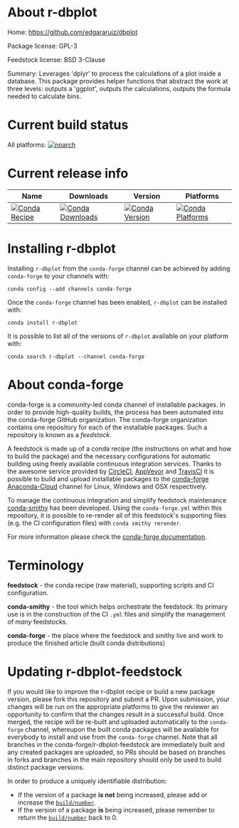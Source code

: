 About r-dbplot
==============

Home: https://github.com/edgararuiz/dbplot

Package license: GPL-3

Feedstock license: BSD 3-Clause

Summary: Leverages 'dplyr' to process the calculations of a plot inside a database. This
package provides helper functions that abstract the work at three levels: outputs
a 'ggplot', outputs the calculations, outputs the formula needed to calculate
bins.




Current build status
====================

All platforms:
[![noarch](https://img.shields.io/circleci/project/github/conda-forge/r-dbplot-feedstock/master.svg?label=noarch)](https://circleci.com/gh/conda-forge/r-dbplot-feedstock)

Current release info
====================

| Name | Downloads | Version | Platforms |
| --- | --- | --- | --- |
| [![Conda Recipe](https://img.shields.io/badge/recipe-r--dbplot-green.svg)](https://anaconda.org/conda-forge/r-dbplot) | [![Conda Downloads](https://img.shields.io/conda/dn/conda-forge/r-dbplot.svg)](https://anaconda.org/conda-forge/r-dbplot) | [![Conda Version](https://img.shields.io/conda/vn/conda-forge/r-dbplot.svg)](https://anaconda.org/conda-forge/r-dbplot) | [![Conda Platforms](https://img.shields.io/conda/pn/conda-forge/r-dbplot.svg)](https://anaconda.org/conda-forge/r-dbplot) |

Installing r-dbplot
===================

Installing `r-dbplot` from the `conda-forge` channel can be achieved by adding `conda-forge` to your channels with:

```
conda config --add channels conda-forge
```

Once the `conda-forge` channel has been enabled, `r-dbplot` can be installed with:

```
conda install r-dbplot
```

It is possible to list all of the versions of `r-dbplot` available on your platform with:

```
conda search r-dbplot --channel conda-forge
```


About conda-forge
=================

conda-forge is a community-led conda channel of installable packages.
In order to provide high-quality builds, the process has been automated into the
conda-forge GitHub organization. The conda-forge organization contains one repository
for each of the installable packages. Such a repository is known as a *feedstock*.

A feedstock is made up of a conda recipe (the instructions on what and how to build
the package) and the necessary configurations for automatic building using freely
available continuous integration services. Thanks to the awesome service provided by
[CircleCI](https://circleci.com/), [AppVeyor](https://www.appveyor.com/)
and [TravisCI](https://travis-ci.org/) it is possible to build and upload installable
packages to the [conda-forge](https://anaconda.org/conda-forge)
[Anaconda-Cloud](https://anaconda.org/) channel for Linux, Windows and OSX respectively.

To manage the continuous integration and simplify feedstock maintenance
[conda-smithy](https://github.com/conda-forge/conda-smithy) has been developed.
Using the ``conda-forge.yml`` within this repository, it is possible to re-render all of
this feedstock's supporting files (e.g. the CI configuration files) with ``conda smithy rerender``.

For more information please check the [conda-forge documentation](https://conda-forge.org/docs/).

Terminology
===========

**feedstock** - the conda recipe (raw material), supporting scripts and CI configuration.

**conda-smithy** - the tool which helps orchestrate the feedstock.
                   Its primary use is in the construction of the CI ``.yml`` files
                   and simplify the management of *many* feedstocks.

**conda-forge** - the place where the feedstock and smithy live and work to
                  produce the finished article (built conda distributions)


Updating r-dbplot-feedstock
===========================

If you would like to improve the r-dbplot recipe or build a new
package version, please fork this repository and submit a PR. Upon submission,
your changes will be run on the appropriate platforms to give the reviewer an
opportunity to confirm that the changes result in a successful build. Once
merged, the recipe will be re-built and uploaded automatically to the
`conda-forge` channel, whereupon the built conda packages will be available for
everybody to install and use from the `conda-forge` channel.
Note that all branches in the conda-forge/r-dbplot-feedstock are
immediately built and any created packages are uploaded, so PRs should be based
on branches in forks and branches in the main repository should only be used to
build distinct package versions.

In order to produce a uniquely identifiable distribution:
 * If the version of a package **is not** being increased, please add or increase
   the [``build/number``](https://conda.io/docs/user-guide/tasks/build-packages/define-metadata.html#build-number-and-string).
 * If the version of a package **is** being increased, please remember to return
   the [``build/number``](https://conda.io/docs/user-guide/tasks/build-packages/define-metadata.html#build-number-and-string)
   back to 0.
